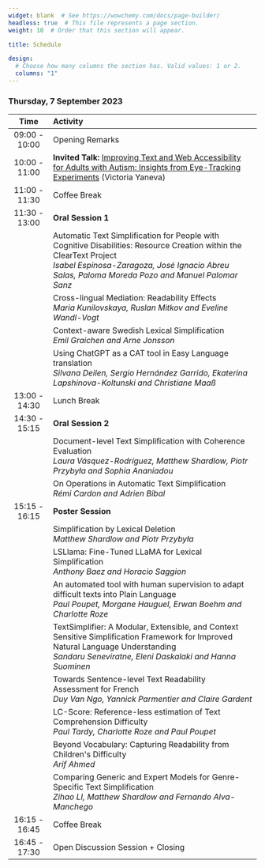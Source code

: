 ```yaml
---
widget: blank  # See https://wowchemy.com/docs/page-builder/
headless: true  # This file represents a page section.
weight: 10  # Order that this section will appear.

title: Schedule

design:
  # Choose how many columns the section has. Valid values: 1 or 2.
  columns: "1"
---
```


### Thursday, 7 September 2023


| Time | Activity |
| :---: | :----------- |
| 09:00 - 10:00 | Opening Remarks |
| 10:00 - 11:00 | **Invited Talk:** [Improving Text and Web Accessibility for Adults with Autism: Insights from Eye-Tracking Experiments](../talks/) (Victoria Yaneva) |
| 11:00 - 11:30 | Coffee Break |
| 11:30 - 13:00 | **Oral Session 1** |
|  | Automatic Text Simplification for People with Cognitive Disabilities: Resource Creation within the ClearText Project<br>*Isabel Espinosa-Zaragoza, José Ignacio Abreu Salas, Paloma Moreda Pozo and Manuel Palomar Sanz* |
|  | Cross-lingual Mediation: Readability Effects<br>*Maria Kunilovskaya, Ruslan Mitkov and Eveline Wandl-Vogt* |
|  | Context-aware Swedish Lexical Simplification<br>*Emil Graichen and Arne Jonsson* |
|  | Using ChatGPT as a CAT tool in Easy Language translation<br>*Silvana Deilen, Sergio Hernández Garrido, Ekaterina Lapshinova-Koltunski and Christiane Maaß* |
| 13:00 - 14:30 | Lunch Break |
| 14:30 - 15:15 | **Oral Session 2** |
|  | Document-level Text Simplification with Coherence Evaluation<br>*Laura Vásquez-Rodríguez, Matthew Shardlow, Piotr Przybyła and Sophia Ananiadou* |
|  | On Operations in Automatic Text Simplification<br>*Rémi Cardon and Adrien Bibal* |
| 15:15 - 16:15 | **Poster Session** |
|  | Simplification by Lexical Deletion<br>*Matthew Shardlow and Piotr Przybyła* |
|  | LSLlama: Fine-Tuned LLaMA for Lexical Simplification<br>*Anthony Baez and Horacio Saggion* |
|  | An automated tool with human supervision to adapt difficult texts into Plain Language<br>*Paul Poupet, Morgane Hauguel, Erwan Boehm and Charlotte Roze* |
|  | TextSimplifier: A Modular, Extensible, and Context Sensitive Simplification Framework for Improved Natural Language Understanding<br>*Sandaru Seneviratne, Eleni Daskalaki and Hanna Suominen* |
|  | Towards Sentence-level Text Readability Assessment for French<br>*Duy Van Ngo, Yannick Parmentier and Claire Gardent* |
|  | LC-Score: Reference-less estimation of Text Comprehension Difficulty<br>*Paul Tardy, Charlotte Roze and Paul Poupet* |
|  | Beyond Vocabulary: Capturing Readability from Children's Difficulty<br>*Arif Ahmed* |
|  | Comparing Generic and Expert Models for Genre-Specific Text Simplification<br>*Zihao LI, Matthew Shardlow and Fernando Alva-Manchego* |
| 16:15 - 16:45 | Coffee Break |
| 16:45 - 17:30 | Open Discussion Session + Closing |